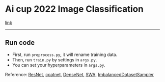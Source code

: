 # Ai cup 2022 Image Classification
[link](https://aidea-web.tw/topic/93c8c26b-0e96-44bc-9a53-1c96353ad340)

<!-- ---
## Before Run  
*   Download data and unzip by yourself.
*   You should save it in correct folder. -->
---
## Run code
*   First, run `preprocess.py`, it will rename training data.
*   Then, run `train.py` by settings in `args.py`.
*   You can set your hyperparameters in `args.py`.


Reference: [ResNet](https://arxiv.org/abs/1512.03385), [coatnet](https://arxiv.org/abs/2106.04803), [DenseNet](https://arxiv.org/abs/1608.06993), [SWA](https://arxiv.org/abs/1803.05407), [ImbalancedDatasetSampler](https://github.com/ufoym/imbalanced-dataset-sampler)